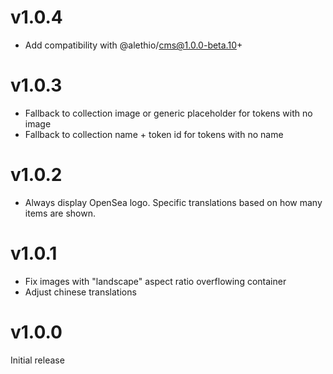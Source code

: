 # v1.0.4

- Add compatibility with @alethio/cms@1.0.0-beta.10+

# v1.0.3

- Fallback to collection image or generic placeholder for tokens with no image
- Fallback to collection name + token id for tokens with no name

# v1.0.2

- Always display OpenSea logo. Specific translations based on how many items are shown.

# v1.0.1

- Fix images with "landscape" aspect ratio overflowing container
- Adjust chinese translations

# v1.0.0

Initial release
